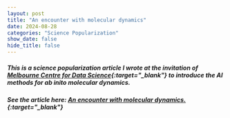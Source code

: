 ```yaml
---
layout: post
title: "An encounter with molecular dynamics"
date: 2024-08-28
categories: "Science Popularization"
show_date: false  
hide_title: false
---
```


##### This is a science popularization article I wrote at the invitation of [Melbourne Centre for Data Science](https://science.unimelb.edu.au/mcds){:target="_blank"} to introduce the AI methods for ab inito molecular dynamics.

##### See the article here: [An encounter with molecular dynamics.](https://medium.com/kernel-mcds/an-encounter-with-molecular-dynamics-4f3c9e3a4b82){:target="_blank"}



<br/> 

<!-- comments -->
<!-- <script>
  function insertGiscus(theme) {
    if (!document.getElementById('giscus') || document.querySelector('iframe.giscus-frame')) return;
    var s = document.createElement('script');
    s.src = 'https://giscus.app/client.js';
    s.setAttribute('data-repo', 'Machealb/Machealb.github.io');
    s.setAttribute('data-repo-id', 'R_kgDOM8FoEQ');
    s.setAttribute('data-category', 'General');
    s.setAttribute('data-category-id', 'DIC_kwDOM8FoEc4CuKwY');
    s.setAttribute('data-mapping', 'pathname');
    s.setAttribute('data-reactions-enabled', '1');
    s.setAttribute('data-emit-metadata', '0');
    s.setAttribute('data-input-position', 'bottom');
    s.setAttribute('data-lang', 'en');
    s.setAttribute('data-theme', theme); 
    s.crossOrigin = 'anonymous';
    s.async = true;
    document.getElementById('giscus').appendChild(s);
  }
  document.addEventListener('DOMContentLoaded', function () {
    var theme = (localStorage.getItem('theme') === 'dark') ? 'dark' : 'light_tritanopia';
    insertGiscus(theme);
  });
</script> -->